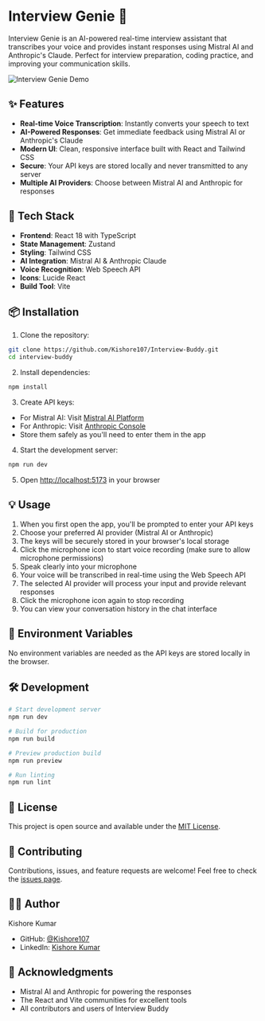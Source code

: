 # Interview Genie 🤖

Interview Genie is an AI-powered real-time interview assistant that transcribes your voice and provides instant responses using Mistral AI and Anthropic's Claude. Perfect for interview preparation, coding practice, and improving your communication skills.

![Interview Genie Demo](./public/demo.gif)



## ✨ Features

- **Real-time Voice Transcription**: Instantly converts your speech to text
- **AI-Powered Responses**: Get immediate feedback using Mistral AI or Anthropic's Claude
- **Modern UI**: Clean, responsive interface built with React and Tailwind CSS
- **Secure**: Your API keys are stored locally and never transmitted to any server
- **Multiple AI Providers**: Choose between Mistral AI and Anthropic for responses

## 🚀 Tech Stack

- **Frontend**: React 18 with TypeScript
- **State Management**: Zustand
- **Styling**: Tailwind CSS
- **AI Integration**: Mistral AI & Anthropic Claude
- **Voice Recognition**: Web Speech API
- **Icons**: Lucide React
- **Build Tool**: Vite

## 📦 Installation

1. Clone the repository:
```bash
git clone https://github.com/Kishore107/Interview-Buddy.git
cd interview-buddy
```

2. Install dependencies:
```bash
npm install
```

3. Create API keys:
- For Mistral AI: Visit [Mistral AI Platform](https://console.mistral.ai/api-keys/)
- For Anthropic: Visit [Anthropic Console](https://console.anthropic.com/account/keys)
- Store them safely as you'll need to enter them in the app

4. Start the development server:
```bash
npm run dev
```

5. Open [http://localhost:5173](http://localhost:5173) in your browser

## 💡 Usage

1. When you first open the app, you'll be prompted to enter your API keys
2. Choose your preferred AI provider (Mistral AI or Anthropic)
3. The keys will be securely stored in your browser's local storage
4. Click the microphone icon to start voice recording (make sure to allow microphone permissions)
5. Speak clearly into your microphone
6. Your voice will be transcribed in real-time using the Web Speech API
7. The selected AI provider will process your input and provide relevant responses
8. Click the microphone icon again to stop recording
9. You can view your conversation history in the chat interface

## 🔑 Environment Variables

No environment variables are needed as the API keys are stored locally in the browser.

## 🛠️ Development

```bash
# Start development server
npm run dev

# Build for production
npm run build

# Preview production build
npm run preview

# Run linting
npm run lint
```

## 📝 License

This project is open source and available under the [MIT License](LICENSE).

## 🤝 Contributing

Contributions, issues, and feature requests are welcome! Feel free to check the [issues page](https://github.com/Kishore107/Interview-Buddy/issues).

## 👨‍💻 Author

Kishore Kumar
- GitHub: [@Kishore107](https://github.com/Kishore107)
- LinkedIn: [Kishore Kumar](https://www.linkedin.com/in/kishore-kumar-89042b190/)

## 🙏 Acknowledgments

- Mistral AI and Anthropic for powering the responses
- The React and Vite communities for excellent tools
- All contributors and users of Interview Buddy